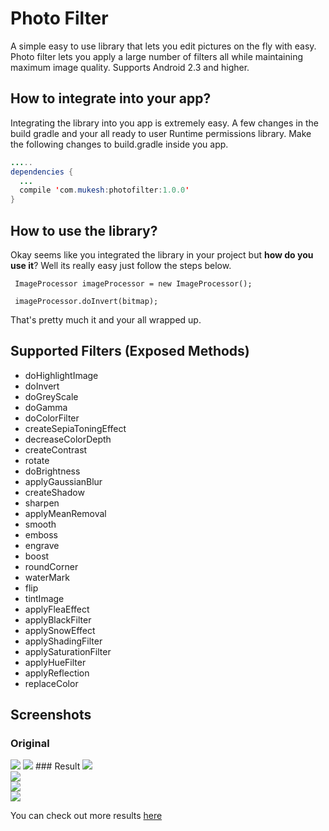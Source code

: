 # Photo Filter
A simple easy to use library that lets you edit pictures on the fly with easy. Photo filter lets you apply a large number of filters all while maintaining maximum image quality. Supports Android 2.3 and higher.

## How to integrate into your app?
Integrating the library into you app is extremely easy. A few changes in the build gradle and your all ready to user Runtime permissions library. Make the following changes to build.gradle inside you app.
```java
.....
dependencies {
  ...
  compile 'com.mukesh:photofilter:1.0.0'
}
```

## How to use the library?
Okay seems like you integrated the library in your project but **how do you use it**? Well its really easy just follow the steps below.

```
 ImageProcessor imageProcessor = new ImageProcessor();
 
 imageProcessor.doInvert(bitmap);
```

That's pretty much it and your all wrapped up.

## Supported Filters (Exposed Methods)
* doHighlightImage
* doInvert
* doGreyScale
* doGamma
* doColorFilter
* createSepiaToningEffect
* decreaseColorDepth
* createContrast
* rotate
* doBrightness
* applyGaussianBlur
* createShadow
* sharpen
* applyMeanRemoval
* smooth
* emboss
* engrave
* boost
* roundCorner
* waterMark
* flip
* tintImage
* applyFleaEffect
* applyBlackFilter
* applySnowEffect
* applyShadingFilter
* applySaturationFilter
* applyHueFilter
* applyReflection
* replaceColor

## Screenshots
### Original
<img src="https://raw.githubusercontent.com/mukeshsolanki/photofilter/master/screenshots/Car.png">
<img src="https://raw.githubusercontent.com/mukeshsolanki/photofilter/master/screenshots/Skull.png">
### Result
<img src="https://raw.githubusercontent.com/mukeshsolanki/photofilter/master/screenshots/Car-applyShadingFilter1.png"><br />
<img src="https://raw.githubusercontent.com/mukeshsolanki/photofilter/master/screenshots/Car-boost2.png"><br />
<img src="https://raw.githubusercontent.com/mukeshsolanki/photofilter/master/screenshots/Skull-createContrast1.png"><br />
<img src="https://github.com/mukeshsolanki/photofilter/blob/master/screenshots/Skull-createShadow.png"><br />

You can check out more results [here](https://github.com/mukeshsolanki/photofilter/tree/master/screenshots)
